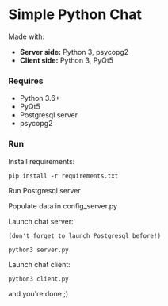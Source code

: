 # Simple Python Chat

Made with:

  - <strong>Server side:</strong> Python 3, psycopg2
  - <strong>Client side:</strong> Python 3, PyQt5


### Requires

  - Python 3.6+
  - PyQt5
  - Postgresql server
  - psycopg2


### Run

Install requirements:

    pip install -r requirements.txt

Run Postgresql server
    
Populate data in config_server.py

Launch chat server:
    
    (don't forget to launch Postgresql before!)

    python3 server.py

Launch chat client:

    python3 client.py

and you're done ;)
